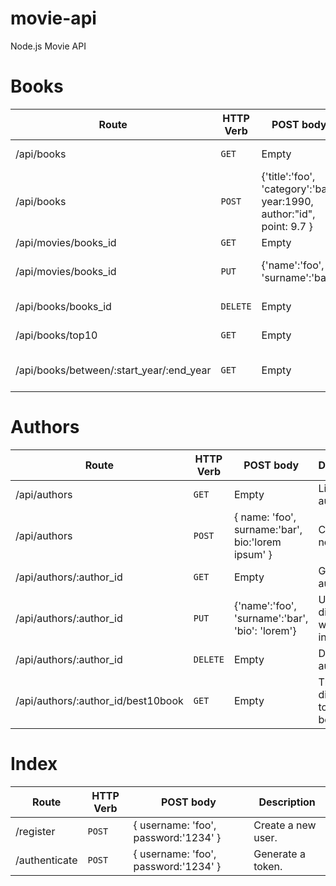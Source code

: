 # movie-api
Node.js Movie API

# Books
 
| Route | HTTP Verb | POST body | Description |
| --- | --- | --- | --- |
| /api/books | `GET` | Empty | List all books. |
| /api/books | `POST` | {'title':'foo', 'category':'bar', year:1990, author:"id", point: 9.7 } | Create a newbooks. |
| /api/movies/books_id | `GET` | Empty | Get abooks. |
| /api/movies/books_id | `PUT` | {'name':'foo', 'surname':'bar'} | Update a books with new info. |
| /api/books/books_id | `DELETE` | Empty | Delete a book. |
| /api/books/top10 | `GET` | Empty | Get the top 10 books. |
| /api/books/between/:start_year/:end_year | `GET` | Empty | Books between two dates. |
 
# Authors
 
| Route | HTTP Verb | POST body | Description |
| --- | --- | --- | --- |
| /api/authors | `GET` | Empty | List all authors. |
| /api/authors | `POST` | { name: 'foo', surname:'bar', bio:'lorem ipsum' } | Create a new author. |
| /api/authors/:author_id | `GET` | Empty | Get a author. |
| /api/authors/:author_id | `PUT` | {'name':'foo', 'surname':'bar', 'bio': 'lorem'} | Update a director with new info. |
| /api/authors/:author_id | `DELETE` | Empty | Delete a author. |
| /api/authors/:author_id/best10book | `GET` | Empty | The director's top 10 books. |
 
# Index
 
| Route | HTTP Verb | POST body | Description |
| --- | --- | --- | --- |
| /register | `POST` | { username: 'foo', password:'1234' } | Create a new user. |
| /authenticate | `POST` | { username: 'foo', password:'1234' } | Generate a token. |
